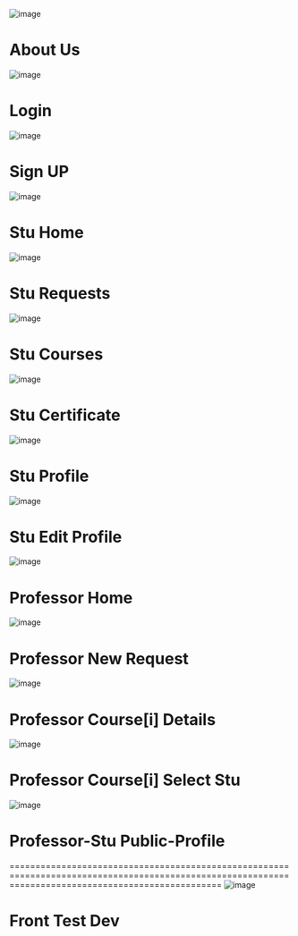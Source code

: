 ![image](https://github.com/M-Amin-Kiani/Sama-Uni/assets/100538655/d7232536-5c19-4c22-a3ab-add432a72070)

About Us
=====================================================================================================================================================
![image](https://github.com/M-Amin-Kiani/Sama-Uni/assets/100538655/1523b56f-273b-41f1-96f7-fa03297cc861)

Login
=====================================================================================================================================================
![image](https://github.com/M-Amin-Kiani/Sama-Uni/assets/100538655/697216a2-fcba-4036-8c70-ec5415f18436)

Sign UP
=====================================================================================================================================================
![image](https://github.com/M-Amin-Kiani/Sama-Uni/assets/100538655/831c0b2c-60ed-484c-84b0-de586592473b)       

Stu Home
=====================================================================================================================================================
![image](https://github.com/M-Amin-Kiani/Sama-Uni/assets/100538655/748f1cbd-9f54-4b01-9a5f-e305e7eee4f9)

Stu Requests
=====================================================================================================================================================
![image](https://github.com/M-Amin-Kiani/Sama-Uni/assets/100538655/52cf2503-cf71-40d6-bfb4-7ab7895dd2da)

Stu Courses
=====================================================================================================================================================
![image](https://github.com/M-Amin-Kiani/Sama-Uni/assets/100538655/5cc138f6-4220-40f0-8fc9-f06ff76234d5)

Stu Certificate
=====================================================================================================================================================
![image](https://github.com/M-Amin-Kiani/Sama-Uni/assets/100538655/9c2a7938-8f84-4158-b495-b85de22b86a4)

Stu Profile
=====================================================================================================================================================
![image](https://github.com/M-Amin-Kiani/Sama-Uni/assets/100538655/990cd8bd-3aed-44ad-ab2e-10bd86c968b4)

Stu Edit Profile
=====================================================================================================================================================
![image](https://github.com/M-Amin-Kiani/Sama-Uni/assets/100538655/034a493a-d68f-4f9e-82b7-cc79310ccc69)

Professor Home
=====================================================================================================================================================
![image](https://github.com/M-Amin-Kiani/Sama-Uni/assets/100538655/8cc68d09-7a35-41d6-a3fc-13c7a17ab454)

Professor New Request
=====================================================================================================================================================
![image](https://github.com/M-Amin-Kiani/Sama-Uni/assets/100538655/fa87659b-8aa3-436d-86da-474563a1346c)

Professor Course[i] Details
=====================================================================================================================================================
![image](https://github.com/M-Amin-Kiani/Sama-Uni/assets/100538655/003feecb-b5a6-4ce7-96c1-f35ca8437ee2)

Professor Course[i] Select Stu
=====================================================================================================================================================
![image](https://github.com/M-Amin-Kiani/Sama-Uni/assets/100538655/58dda984-0a72-4621-8cb3-9f3c39baf4d4)

Professor-Stu Public-Profile
=====================================================================================================================================================

=====================================================================================================================================================
![image](https://github.com/M-Amin-Kiani/Sama-Uni/assets/100538655/b937f97b-5d5d-4645-9a51-8c5031e2fdee)

Front Test Dev
=====================================================================================================================================================

